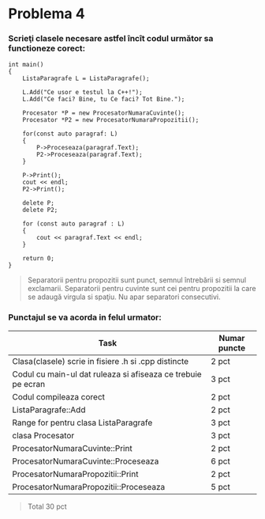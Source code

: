 # Problema 4
### Scrieţi clasele necesare astfel încît codul următor sa functioneze corect:
  

    int main()  
    {  
        ListaParagrafe L = ListaParagrafe();

        L.Add("Ce usor e testul la C++!");
        L.Add("Ce faci? Bine, tu Ce faci? Tot Bine.");

        Procesator *P = new ProcesatorNumaraCuvinte();
        Procesator *P2 = new ProcesatorNumaraPropozitii();

        for(const auto paragraf: L)
        {
            P->Proceseaza(paragraf.Text);
            P2->Proceseaza(paragraf.Text);
        }

        P->Print();
        cout << endl;
        P2->Print();

        delete P;
        delete P2;

        for (const auto paragraf : L)
        {
            cout << paragraf.Text << endl;
        }

        return 0;
    }  

> Separatorii pentru propozitii sunt punct, semnul întrebării si semnul exclamarii. 
> Separatorii pentru cuvinte sunt cei pentru propozitii la care se adaugă virgula si spaţiu. 
> Nu apar separatori consecutivi.

### Punctajul se va acorda in felul urmator:  
|Task|Numar puncte|
|--|--|
|Clasa(clasele) scrie in fisiere .h si .cpp distincte|2 pct|
|Codul cu main-ul dat ruleaza si afiseaza ce trebuie pe ecran| 3 pct  |
|Codul compileaza corect| 2 pct  |
|ListaParagrafe::Add| 2 pct  |
|Range for pentru clasa ListaParagrafe|3 pct  |
|clasa Procesator| 3 pct  |
|ProcesatorNumaraCuvinte::Print| 2 pct  |
|ProcesatorNumaraCuvinte::Proceseaza| 6 pct  |
|ProcesatorNumaraPropozitii::Print| 2 pct  |
|ProcesatorNumaraPropozitii::Proceseaza| 5 pct  |

> Total 30 pct